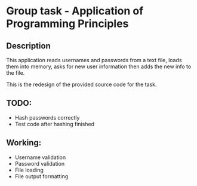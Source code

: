 # Group task - Application of Programming Principles
## Description
This application reads usernames and passwords from a text file, loads them into memory, asks for new user information then adds the new info to the file.

This is the redesign of the provided source code for the task.

## TODO:
- Hash passwords correctly
- Test code after hashing finished

## Working:
- Username validation
- Password validation
- File loading
- File output formatting

